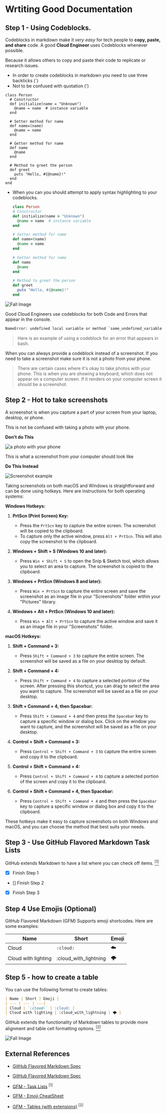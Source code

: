 # Wrtiting Good Documentation

## Step 1 - Using Codeblocks.

Codeblocks in markdown make it *very easy* for tech people to **copy, paste, and share** code. 
A good __Cloud Engineer__ uses Codeblocks whenever possible.

Because it allows others to copy and paste their code to replicate or research issues.


- In order to create codeblocks in markdown you need to use three backticks (`)
- Not to be confused with quotation (')
  
```
class Person
  # Constructor
  def initialize(name = "Unknown")
    @name = name  # instance variable
  end

  # Setter method for name
  def name=(name)
    @name = name
  end

  # Getter method for name
  def name
    @name
  end

  # Method to greet the person
  def greet
    puts "Hello, #{@name}!"
  end
end

```

- When you can you should attempt to apply syntax highlighting to your codeblocks.

  ```ruby
  class Person
  # Constructor
  def initialize(name = "Unknown")
    @name = name  # instance variable
  end

  # Setter method for name
  def name=(name)
    @name = name
  end

  # Getter method for name
  def name
    @name
  end

  # Method to greet the person
  def greet
    puts "Hello, #{@name}!"
  end
  
  ```

![Fall Image](assets/Fall%20Image.png)

Good Cloud Engineers use codeblocks for both Code and Errors that appear in the console.

```bash
NameError: undefined local variable or method `some_undefined_variable' for main:Object
```
> Here is an example of using a codeblock for an error that appears in bash.

When you can always provide a codeblock instead of a screenshot.
If you need to take a screenshot make sure it is not a photo from your phone.

> There are certain cases where it's okay to take photos with your phone. This is when you are showing a keyboard, which does not appear on a computer screen.
If it renders on your computer screen it should be a screenshot.


## Step 2 - Hot to take screenshots 

A screenshot is when you capture a part of your screen from your laptop, desktop, or phone.

This is not be confused with taking a photo with your phone.

**Don't do This**

![a photo with your phone](assets/Phone%20photo.jpg)

This is what a screenshot from your computer should look like

**Do This Instead**

![Screenshot example](assets/screenshots-example.png)


Taking screenshots on both macOS and Windows is straightforward and can be done using hotkeys. Here are instructions for both operating systems:

**Windows Hotkeys:**

1. **PrtScn (Print Screen) Key:**
   - Press the `PrtScn` key to capture the entire screen. The screenshot will be copied to the clipboard.
   - To capture only the active window, press `Alt + PrtScn`. This will also copy the screenshot to the clipboard.

2. **Windows + Shift + S (Windows 10 and later):**
   - Press `Win + Shift + S` to open the Snip & Sketch tool, which allows you to select an area to capture. The screenshot is copied to the clipboard.

3. **Windows + PrtScn (Windows 8 and later):**
   - Press `Win + PrtScn` to capture the entire screen and save the screenshot as an image file in your "Screenshots" folder within your "Pictures" library.

4. **Windows + Alt + PrtScn (Windows 10 and later):**
   - Press `Win + Alt + PrtScn` to capture the active window and save it as an image file in your "Screenshots" folder.

**macOS Hotkeys:**

1. **Shift + Command + 3:**
   - Press `Shift + Command + 3` to capture the entire screen. The screenshot will be saved as a file on your desktop by default.

2. **Shift + Command + 4:**
   - Press `Shift + Command + 4` to capture a selected portion of the screen. After pressing this shortcut, you can drag to select the area you want to capture. The screenshot will be saved as a file on your desktop.

3. **Shift + Command + 4, then Spacebar:**
   - Press `Shift + Command + 4` and then press the `Spacebar` key to capture a specific window or dialog box. Click on the window you want to capture, and the screenshot will be saved as a file on your desktop.

4. **Control + Shift + Command + 3:**
   - Press `Control + Shift + Command + 3` to capture the entire screen and copy it to the clipboard.

5. **Control + Shift + Command + 4:**
   - Press `Control + Shift + Command + 4` to capture a selected portion of the screen and copy it to the clipboard.

6. **Control + Shift + Command + 4, then Spacebar:**
   - Press `Control + Shift + Command + 4` and then press the `Spacebar` key to capture a specific window or dialog box and copy it to the clipboard.

These hotkeys make it easy to capture screenshots on both Windows and macOS, and you can choose the method that best suits your needs.



## Step 3 - Use GitHub Flavored Markdown Task Lists

GitHub extends Markdown to have a list where you can check off items. [<sup> [1] <sup>](#external-references)

- [x] Finish Step 1
- [] Finish Step 2
- [x] Finish Step 3

## Step 4 Use Emojis (Optional)

GitHub Flavored Markdown (GFM) Supports emoji shortcodes. Here are some examples:

| Name | Short | Emoji |
| --- | --- | ---|
| Cloud | `:cloud:` | :cloud: |
| Cloud with lighting | :cloud_with_lightning | 🌩️ |

## Step 5 - how to create a table

You can use the following format to create tables:

```md
| Name | Short | Emoji |
| --- | --- | ---|
| Cloud | `:cloud:` | :cloud: |
| Cloud with lighting | :cloud_with_lightning | 🌩️ |
```
GitHub extends the functionality of Markdown tables to provide more alignment and table cell formatting options.
[<sup> [2] <sup>](#external-references)

![Fall Image](assets/Fall%20Image.png)

## External References 

- [GitHub Flavored Markdown Spec](https://docs.github.com/en/get-started/writing-on-github/getting-started-with-writing-and-formatting-on-github/basic-writing-and-formatting-syntax#quoting-text) 

- [GitHub Flavored Markdown Spec](https://docs.github.com/en/get-started/writing-on-github/getting-started-with-writing-and-formatting-on-github/basic-writing-and-formatting-syntax)

- [GFM - Task Lists](https://docs.github.com/en/get-started/writing-on-github/getting-started-with-writing-and-formatting-on-github/basic-writing-and-formatting-syntax#lists) <sup> [1] <sup>

- [GFM - Emoji CheatSheet](https://github.com/ikatyang/emoji-cheat-sheet)

- [GFM - Tables (with extensions)](https://github.github.com/gfm/#tables-extension-) <sup> [2] <sup>







